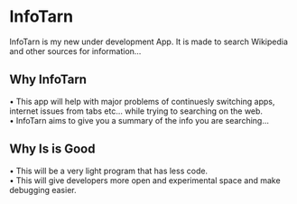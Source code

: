 # InfoTarn
InfoTarn is my new under development App. It is made to search Wikipedia and other sources for information...

**Why InfoTarn**<br>
---
• This app will help with major problems of continuesly switching apps, internet issues from tabs etc... while trying to searching on the web.<br>
• InfoTarn aims to give you a summary of the info you are searching...<br>

**Why Is is Good**<br>
---
• This will be a very light program that has less code.<br>
• This will give developers more open and experimental space and make debugging easier.<br>



